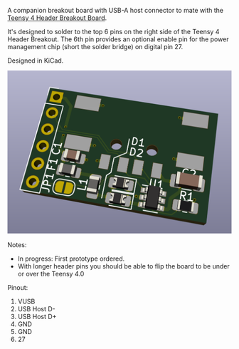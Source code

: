 A companion breakout board with USB-A host connector to mate with the [Teensy 4 Header Breakout Board](https://github.com/blackketter/teensy4_header_breakout).  

It's designed to solder to the top 6 pins on the right side of the Teensy 4 Header Breakout.  The 6th pin provides an optional enable pin for the power management chip (short the solder bridge) on digital pin 27.

Designed in KiCad.

![breakout render](render.png)

Notes:

- In progress: First prototype ordered.
- With longer header pins you should be able to flip the board to be under or over the Teensy 4.0

Pinout:

1. VUSB
2. USB Host D-
3. USB Host D+
4. GND
5. GND
6. 27